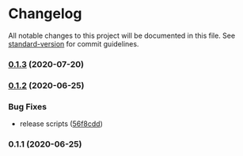 # Changelog

All notable changes to this project will be documented in this file. See [standard-version](https://github.com/conventional-changelog/standard-version) for commit guidelines.

### [0.1.3](https://github.com/toolbuilder/semaphore/compare/v0.1.2...v0.1.3) (2020-07-20)

### [0.1.2](https://github.com/toolbuilder/semaphore/compare/v0.1.1...v0.1.2) (2020-06-25)


### Bug Fixes

* release scripts ([56f8cdd](https://github.com/toolbuilder/semaphore/commit/56f8cdd98beb1ba53dabf9a17addb25190548802))

### 0.1.1 (2020-06-25)
